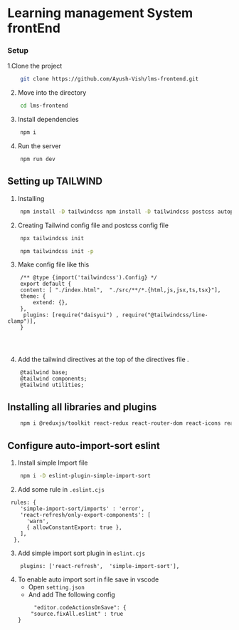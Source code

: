# Learning management System frontEnd 

### Setup 

1.Clone the project 

```bash
    git clone https://github.com/Ayush-Vish/lms-frontend.git
```
2. Move into the directory

```bash
    cd lms-frontend
```
3. Install dependencies

```bash
    npm i 
```

4. Run the server 
```bash
    npm run dev 
```

## Setting up TAILWIND

1. Installing

```bash
    npm install -D tailwindcss npm install -D tailwindcss postcss autoprefixer

```
2. Creating Tailwind config file and postcss config file 

```bash
    npx tailwindcss init

```

```bash
    npm tailwindcss init -p 
```

3. Make config file like this 

```
    /** @type {import('tailwindcss').Config} */
    export default {
    content: [ "./index.html",  "./src/**/*.{html,js,jsx,ts,tsx}"],
    theme: {
        extend: {},
    },
     plugins: [require("daisyui") , require("@tailwindcss/line-clamp")],
    }


        
```
4. Add the tailwind directives at the top of the directives file . 

```
    @tailwind base;
    @tailwind components;
    @tailwind utilities;
```

## Installing all libraries and plugins 

```bash
    npm i @reduxjs/toolkit react-redux react-router-dom react-icons react-chartjs-2 chart.js diasyui axios react-hot-toast @tailwindcss/line-clamp
```

## Configure auto-import-sort eslint 

1. Install simple Import file 
```bash
    npm i -D eslint-plugin-simple-import-sort
```

2. Add some rule in `.eslint.cjs`
```
 rules: {
    'simple-import-sort/imports' : 'error',
    'react-refresh/only-export-components': [
      'warn',
      { allowConstantExport: true },
    ],
  },

```

3. Add simple import sort plugin in `eslint.cjs` 

```
    plugins: ['react-refresh',  'simple-import-sort'],
```

4. To enable auto import sort in file save in vscode 
    - Open `setting.json` 
    - And add The following config 
    ```
         "editor.codeActionsOnSave": {
        "source.fixAll.eslint" : true
    }
    ```